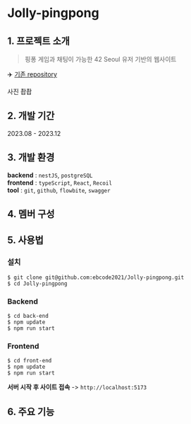 # Jolly-pingpong

## 1. 프로젝트 소개

> 핑퐁 게임과 채팅이 가능한 42 Seoul 유저 기반의 웹사이트

✈️ [기존 repository](https://github.com/42-Jolly-pingpong/back-end)

사진 촵촵

## 2. 개발 기간

2023.08 - 2023.12

## 3. 개발 환경

**backend** : `nestJS`, `postgreSQL` \
**frontend** : `typeScript`, `React`, `Recoil` \
**tool** : `git`, `github`, `flowbite`, `swagger`

## 4. 멤버 구성

## 5. 사용법

### 설치

```
$ git clone git@github.com:ebcode2021/Jolly-pingpong.git
$ cd Jolly-pingpong
```

### Backend

```
$ cd back-end
$ npm update
$ npm run start
```

### Frontend

```
$ cd front-end
$ npm update
$ npm run start
```

**서버 시작 후 사이트 접속** -> `http://localhost:5173`

## 6. 주요 기능
